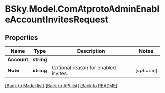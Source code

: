 # BSky.Model.ComAtprotoAdminEnableAccountInvitesRequest

## Properties

Name | Type | Description | Notes
------------ | ------------- | ------------- | -------------
**Account** | **string** |  | 
**Note** | **string** | Optional reason for enabled invites. | [optional] 

[[Back to Model list]](../README.md#documentation-for-models) [[Back to API list]](../README.md#documentation-for-api-endpoints) [[Back to README]](../README.md)

